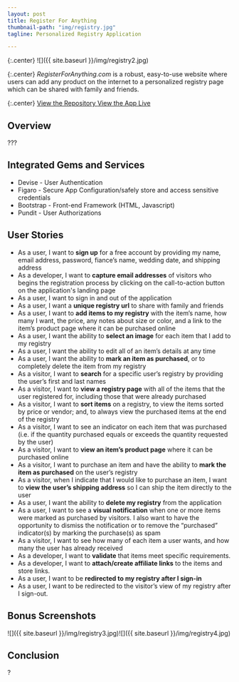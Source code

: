```yaml
---
layout: post
title: Register For Anything
thumbnail-path: "img/registry.jpg"
tagline: Personalized Registry Application

---
```

{:.center}
![]({{ site.baseurl }}/img/registry2.jpg)

{:.center}
_RegisterForAnything.com_ is a robust, easy-to-use website where users can add any product on the internet to a personalized registry page which can be shared with family and friends.

{:.center}
<a href="https://github.com/comfortcode/registry" target="_blank" class="button">View the Repository
  <i class="fa fa-fw fa-github"></i>
</a>
<a href="https://github.com/comfortcode/registry" target="_blank" class="button">View the App Live
  <i class="fa fa-fw fa-external-link-square"></i>
</a>

## Overview
???

## Integrated Gems and Services
* Devise - User Authentication
* Figaro - Secure App Configuration/safely store and access sensitive credentials
* Bootstrap - Front-end Framework (HTML, Javascript)
* Pundit - User Authorizations

## User Stories
* As a user, I want to **sign up** for a free account by providing my name, email address, password, fiance’s name, wedding date, and shipping address
* As a developer, I want to **capture email addresses** of visitors who begins the registration process by clicking on the call-to-action button on the application's landing page
* As a user, I want to sign in and out of the application
* As a user, I want a **unique registry url** to share with family and friends 
* As a user, I want to **add items to my registry** with the item’s name, how many I want, the price, any notes about size or color, and a link to the item’s product page where it can be purchased online
* As a user, I want the ability to **select an image** for each item that I add to my registry
* As a user, I want the ability to edit all of an item’s details at any time
* As a user, I want the ability to **mark an item as purchased**, or to completely delete the item from my registry 
* As a visitor, I want to **search** for a specific user’s registry by providing the user’s first and last names
* As a visitor, I want to **view a registry page** with all of the items that the user registered for, including those that were already purchased
* As a visitor, I want to **sort items** on a registry, to view the items sorted by price or vendor; and, to always view the purchased items at the end of the registry
* As a visitor, I want to see an indicator on each item that was purchased (i.e. if the quantity  purchased equals or exceeds the quantity requested by the user)
* As a visitor, I want to **view an item’s product page** where it can be purchased online
* As a visitor, I want to purchase an item and have the ability to **mark the item as purchased** on the user’s registry
* As a visitor, when I indicate that I would like to purchase an item, I want to **view the user’s shipping address** so I can ship the item directly to the user 
* As a user, I want the ability to **delete my registry** from the application
* As a user, I want to see a **visual notification** when one or more items were marked as purchased by visitors. I also want to have the opportunity to dismiss the notification or to remove the “purchased” indicator(s) by marking the purchase(s) as spam 
* As a visitor, I want to see how many of each item a user wants, and how many the user has already received
* As a developer, I want to **validate** that items meet specific requirements.
* As a developer, I want to **attach/create affiliate links** to the items and store links.
 * As a user, I want to be **redirected to my registry after I sign-in**
 * As a user, I want to be redirected to the visitor’s view of my registry after I sign-out.

## Bonus Screenshots
![]({{ site.baseurl }}/img/registry3.jpg)![]({{ site.baseurl }}/img/registry4.jpg)

## Conclusion
?